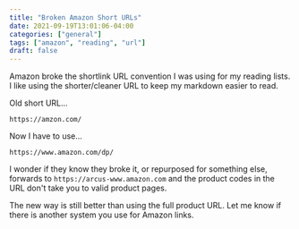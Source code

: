 ```yaml
---
title: "Broken Amazon Short URLs"
date: 2021-09-19T13:01:06-04:00
categories: ["general"]
tags: ["amazon", "reading", "url"]
draft: false
---
```


Amazon broke the shortlink URL convention I was using for my reading lists.  I like using the shorter/cleaner URL to keep my markdown easier to read.  

Old short URL...

`https://amzon.com/`

Now I have to use...

`https://www.amazon.com/dp/`

I wonder if they know they broke it, or repurposed for something else, forwards to `https://arcus-www.amazon.com` and the product codes in the URL don't take you to valid product pages. 

The new way is still better than using the full product URL.  Let me know if there is another system you use for Amazon links.